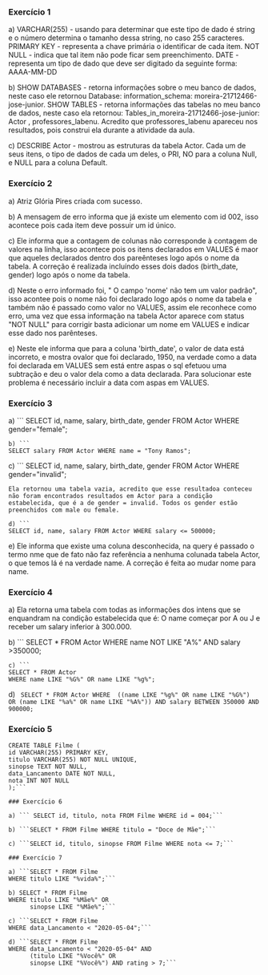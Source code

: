 ### Exercício 1
a) VARCHAR(255) - usando para determinar que este tipo de dado é string e o número determina o tamanho dessa string, no caso 255 caracteres.
PRIMARY KEY - representa a chave primária o identificar de cada item.
NOT NULL - indica que tal item não pode ficar sem preenchimento.
DATE - representa um tipo de dado que deve ser digitado da seguinte forma: AAAA-MM-DD

b) SHOW DATABASES - retorna informações sobre o meu banco de dados, neste caso ele retornou Database: information_schema: moreira-21712466-jose-junior.
SHOW TABLES - retorna informações das tabelas no meu banco de dados, neste caso ela retornou: Tables_in_moreira-21712466-jose-junior: Actor , professores_labenu. Acredito que professores_labenu apareceu nos resultados, pois construi ela durante a atividade da aula.

c) DESCRIBE Actor - mostrou as estruturas da tabela Actor. Cada um de seus itens, o tipo de dados de cada um deles, o PRI, NO para a coluna Null, e NULL para a coluna Default.


### Exercício 2
a) Atriz Glória Pires criada com sucesso.

b) A mensagem  de erro informa que já existe um elemento com id 002, isso acontece pois cada item deve possuir um id único.

c) Ele informa que a contagem de colunas não corresponde à contagem de valores na linha, isso acontece pois os itens declarados em VALUES é maor que aqueles declarados dentro dos pareênteses logo após o nome da tabela. A correção é realizada incluíndo esses dois dados (birth_date, gender) logo após o nome da tabela.

d) Neste o erro informado foi, " O campo 'nome' não tem um valor padrão", isso acontee pois o nome não foi declarado logo após o nome da tabela e também não é passado como valor no VALUES, assim ele reconhece como erro, uma vez que essa informação na tabela Actor aparece com status "NOT NULL" para corrigir basta adicionar um nome em VALUES e indicar esse dado nos parênteses.

e) Neste ele informa que para a coluna 'birth_date', o valor de data está incorreto, e mostra ovalor que foi declarado, 1950, na verdade como a data foi declarada em VALUES sem está entre aspas o sql efetuou uma subtração e deu o valor dela como a data declarada. Para solucionar este problema é necessário incluir a data com aspas em VALUES.

### Exercício 3
a) ```
SELECT id, name, salary, birth_date, gender FROM Actor WHERE gender="female";
```
b) ```
SELECT salary FROM Actor WHERE name = "Tony Ramos";
```
c) ```
SELECT id, name, salary, birth_date, gender FROM Actor WHERE gender="invalid";
```
Ela retornou uma tabela vazia, acredito que esse resultadoa conteceu não foram encontrados resultados em Actor para a condição estabelecida, que é a de gender = invalid. Todos os gender estão preenchidos com male ou female.

d) ```
SELECT id, name, salary FROM Actor WHERE salary <= 500000;
```
e) Ele informa que existe uma coluna desconhecida, na query é passado o termo nme que de fato não faz referência a nenhuma colunada tabela Actor, o que temos lá é na verdade name. A correção é feita ao mudar nome para name.


### Exercício 4
a) Ela retorna uma tabela com todas as informações dos intens que se enquandram na condição estabelecida que é: O name começar por A ou J e receber um salary inferior à 300.000.

b) ```
SELECT * FROM Actor 
WHERE name NOT LIKE "A%" AND salary >350000;
```
c) ```
SELECT * FROM Actor
WHERE name LIKE "%G%" OR name LIKE "%g%";
```
d) ```
SELECT * FROM Actor
WHERE 
	((name LIKE "%g%" OR name LIKE "%G%") OR (name LIKE "%a%" OR name LIKE "%A%"))
  AND salary BETWEEN 350000 AND 900000;```
  

### Exercício 5
```
CREATE TABLE Filme (
id VARCHAR(255) PRIMARY KEY,
titulo VARCHAR(255) NOT NULL UNIQUE,
sinopse TEXT NOT NULL,
data_Lancamento DATE NOT NULL,
nota INT NOT NULL
);```

### Exercício 6

a) ``` SELECT id, titulo, nota FROM Filme WHERE id = 004;```

b) ```SELECT * FROM Filme WHERE titulo = "Doce de Mãe";```

c) ```SELECT id, titulo, sinopse FROM Filme WHERE nota <= 7;```

### Exercício 7

a) ```SELECT * FROM Filme
WHERE titulo LIKE "%vida%";```

b) SELECT * FROM Filme
WHERE titulo LIKE "%Mãe%" OR
      sinopse LIKE "%Mãe%";```

c) ```SELECT * FROM Filme
WHERE data_Lancamento < "2020-05-04";```

d) ```SELECT * FROM Filme
WHERE data_Lancamento < "2020-05-04" AND 
      (titulo LIKE "%Você%" OR
      sinopse LIKE "%Você%") AND rating > 7;```

